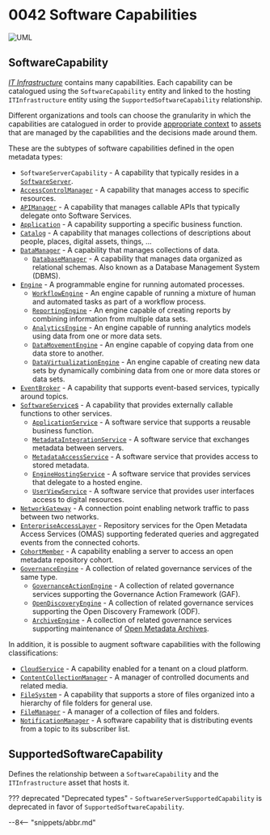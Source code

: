 <!-- SPDX-License-Identifier: CC-BY-4.0 -->
<!-- Copyright Contributors to the Egeria project. -->

# 0042 Software Capabilities

![UML](0042-Software-Capabilities.svg)

## SoftwareCapability

[*IT Infrastructure*](./types/0/0030-Hosts-and-Platforms) contains many capabilities.  Each capability can be catalogued using the `SoftwareCapability` entity and linked to the hosting `ITInfrastructure` entity using the `SupportedSoftwareCapability` relationship. 

Different organizations and tools can choose the granularity in which the capabilities are catalogued in order to provide [appropriate context](./0/0045-Servers-and-Assets) to [assets](./types/0/0010-Base-Model) that are managed by the capabilities and the decisions made around them.

These are the subtypes of software capabilities defined in the open metadata types:

- `SoftwareServerCapability` - A capability that typically resides in a [`SoftwareServer`](./types/0/0040-Software-Servers).
- [`AccessControlManager`](./types/0/0050-Applications-and-Processes/#accesscontrolmanager) - A capability that manages access to specific resources.
- [`APIManager`](./types/0/0050-Applications-and-Processes/#apimanager) - A capability that manages callable APIs that typically delegate onto Software Services.
- [`Application`](./types/0/0050-Applications-and-Processes/#application) - A capability supporting a specific business function.
- [`Catalog`](./types/0/0050-Applications-and-Processes/#catalog) - A capability that manages collections of descriptions about people, places, digital assets, things, ...
- [`DataManager`](./types/0/0050-Applications-and-Processes/#datamanager) - A capability that manages collections of data.
    - [`DatabaseManager`](./types/0/0050-Applications-and-Processes/#databasemanager) - A capability that manages data organized as relational schemas.  Also known as a Database Management System (DBMS).
- [`Engine`](./types/0/0055-Data-Processing-Engines/#engine) - A programmable engine for running automated processes.
    - [`WorkflowEngine`](./types/0/0055-Data-Processing-Engines/#workflowengine) - An engine capable of running a mixture of human and automated tasks as part of a workflow process.
    - [`ReportingEngine`](./types/0/0055-Data-Processing-Engines/#reportingengine) - An engine capable of creating reports by combining information from multiple data sets.
    - [`AnalyticsEngine`](./types/0/0055-Data-Processing-Engines/#analyticsengine) - An engine capable of running analytics models using data from one or more data sets.
    - [`DataMovementEngine`](./types/0/0055-Data-Processing-Engines/#datamovementengine) - An engine capable of copying data from one data store to another.
    - [`DataVirtualizationEngine`](./types/0/0055-Data-Processing-Engines/#datavirtualizationengine) - An engine capable of creating new data sets by dynamically combining data from one or more data stores or data sets.
- [`EventBroker`](./types/0/0050-Applications-and-Processes/#eventbroker) - A capability that supports event-based services, typically around topics.
- [`SoftwareService`s](./types/0/0057-Software-Services/#softwareservice) - A capability that provides externally callable functions to other services.
    - [`ApplicationService`](./types/0/0057-Software-Services/#applicationservice) - A software service that supports a reusable business function.
    - [`MetadataIntegrationService`](./types/0/0057-Software-Services/#metadataintegrationservice) - A software service that exchanges metadata between servers.
    - [`MetadataAccessService`](./types/0/0057-Software-Services/#metadataaccessservice) - A software service that provides access to stored metadata.
    - [`EngineHostingService`](./types/0/0057-Software-Services/#enginehostingservice) - A software service that provides services that delegate to a hosted engine.
    - [`UserViewService`](./types/0/0057-Software-Services/#userviewservice) - A software service that provides user interfaces access to digital resources.
- [`NetworkGateway`](./types/0/0070-Networks-and-Gateways/#networkgateway) - A connection point enabling network traffic to pass between two networks.
- [`EnterpriseAccessLayer`](./types/0/0057-Software-Services/#enterpriseaccesslayer) - Repository services for the Open Metadata Access Services (OMAS) supporting federated queries and aggregated events from the connected cohorts.
- [`CohortMember`](./types/0/0057-Software-Services/#cohortmember) - A capability enabling a server to access an open metadata repository cohort.
- [`GovernanceEngine`](./types/4/0461-Governance-Engines/#governanceengine) - A collection of related governance services of the same type.
    - [`GovernanceActionEngine`](./types/4/0461-Governance-Engines/#governanceactionengine) - A collection of related governance services supporting the Governance Action Framework (GAF).
    - [`OpenDiscoveryEngine`](./types/6/0601-Open-Discovery-Engine/#opendiscoveryengine) - A collection of related governance services supporting the Open Discovery Framework (ODF).
   - [`ArchiveEngine`](./types/4/0461-Governance-Engines/#archiveengine) - A collection of related governance services supporting maintenance of [Open Metadata Archives](./concepts/open-metadata-archive).

In addition, it is possible to augment software capabilities with the following classifications:

- [`CloudService`](./types/0/0090-Cloud-Platforms-and-Services/#cloudservice) - A capability enabled for a tenant on a cloud platform.
- [`ContentCollectionManager`](./types/0/0056-Resource-Managers/#contentcollectionmanager) - A manager of controlled documents and related media.
- [`FileSystem`](./types/0/0056-Resource-Managers/#filesystem) - A capability that supports a store of files organized into a hierarchy of file folders for general use.
- [`FileManager`](./types/0/0056-Resource-Managers/#filemanager) - A manager of a collection of files and folders.
- [`NotificationManager`](./types/0/0056-Resource-Managers/#notificationmanager) - A software capability that is distributing events from a topic to its subscriber list.

## SupportedSoftwareCapability

Defines the relationship between a `SoftwareCapability` and the `ITInfrastructure` asset that hosts it.

??? deprecated "Deprecated types"
    - `SoftwareServerSupportedCapability` is deprecated in favor of `SupportedSoftwareCapability`.
    
--8<-- "snippets/abbr.md"
